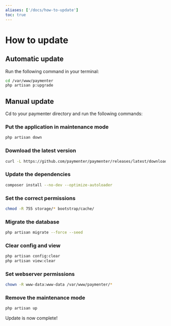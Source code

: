 ```yaml
---
aliases: ['/docs/how-to-update']
toc: true
---
```


# How to update

## Automatic update
Run the following command in your terminal:
```bash
cd /var/www/paymenter
php artisan p:upgrade
```


## Manual update
Cd to your paymenter directory and run the following commands:
### Put the application in maintenance mode
```bash
php artisan down
```

### Download the latest version
```bash
curl -L https://github.com/paymenter/paymenter/releases/latest/download/paymenter.tar.gz | tar -xz
```

### Update the dependencies
```bash
composer install --no-dev --optimize-autoloader
```

### Set the correct permissions
```bash
chmod -R 755 storage/* bootstrap/cache/
```

### Migrate the database
```bash
php artisan migrate --force --seed
```

### Clear config and view
```bash
php artisan config:clear
php artisan view:clear
```

### Set webserver permissions
```bash
chown -R www-data:www-data /var/www/paymenter/*
```

### Remove the maintenance mode
```bash
php artisan up
```

Update is now complete!
